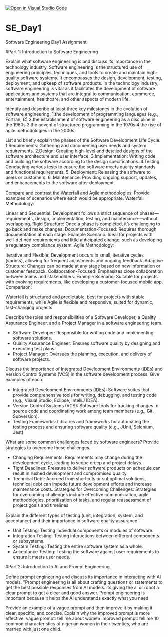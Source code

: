 [![Open in Visual Studio Code](https://classroom.github.com/assets/open-in-vscode-2e0aaae1b6195c2367325f4f02e2d04e9abb55f0b24a779b69b11b9e10269abc.svg)](https://classroom.github.com/online_ide?assignment_repo_id=15563514&assignment_repo_type=AssignmentRepo)
# SE_Day1
Software Engineering Day1 Assignment

#Part 1: Introduction to Software Engineering

Explain what software engineering is and discuss its importance in the technology industry.
Software engineering is the structured use of engineering principles, techniques, and tools to create and maintain high-quality software systems. It encompasses the design, development, testing, deployment, and upkeep of software products. In the technology industry, software engineering is vital as it facilitates the development of software applications and systems that are integral to communication, commerce, entertainment, healthcare, and other aspects of modern life.

Identify and describe at least three key milestones in the evolution of software engineering.
1.the development of programming languages (e.g., Fortran, C)
2.the establishment of software engineering as a discipline in the 1960s
3.the advent of structured programming in the 1970s 
4.the rise of agile methodologies in the 2000s.

List and briefly explain the phases of the Software Development Life Cycle.
1.Requirements: Gathering and documenting user needs and system requirements.
2.Design: Creating high-level and detailed designs of the software architecture and user interface.
3.Implementation: Writing code and building the software according to the design 
specifications.
4.Testing: Conducting various tests to ensure the software meets quality standards and functional requirements.
5. Deployment: Releasing the software to users or customers.
6. Maintenance: Providing ongoing support, updates, and enhancements to the software after deployment.

Compare and contrast the Waterfall and Agile methodologies. Provide examples of scenarios where each would be appropriate.
Waterfall Methodology:

Linear and Sequential: Development follows a strict sequence of phases—requirements, design, implementation, testing, and maintenance—without overlapping.
Rigid Structure: Once a phase is completed, it’s challenging to go back and make changes.
Documentation-Focused: Requires thorough documentation at each stage.
Example Scenario: Ideal for projects with well-defined requirements and little anticipated change, such as developing a regulatory compliance system.
Agile Methodology:

Iterative and Flexible: Development occurs in small, iterative cycles (sprints), allowing for frequent adjustments and ongoing feedback.
Adaptive Structure: Changes can be made at any stage based on new information or customer feedback.
Collaboration-Focused: Emphasizes close collaboration between teams and stakeholders.
Example Scenario: Suitable for projects with evolving requirements, like developing a customer-focused mobile app.
Comparison:

Waterfall is structured and predictable, best for projects with stable requirements, while Agile is flexible and responsive, suited for dynamic, fast-changing projects

Describe the roles and responsibilities of a Software Developer, a Quality Assurance Engineer, and a Project Manager in a software engineering team.
- Software Developer: Responsible for writing code and implementing software solutions.
 - Quality Assurance Engineer: Ensures software quality by designing and executing test 
plans.
 - Project Manager: Oversees the planning, execution, and delivery of software projects.
 


Discuss the importance of Integrated Development Environments (IDEs) and Version Control Systems (VCS) in the software development process. Give examples of each.
- Integrated Development Environments (IDEs): Software suites that provide 
comprehensive tools for writing, debugging, and testing code (e.g., Visual Studio, Eclipse, 
IntelliJ IDEA).
 - Version Control Systems (VCS): Software tools for tracking changes to source code and 
coordinating work among team members (e.g., Git, Subversion).
 - Testing Frameworks: Libraries and frameworks for automating the testing process and 
ensuring software quality (e.g., JUnit, Selenium, Jest).



What are some common challenges faced by software engineers? Provide strategies to overcome these challenges.
- Changing Requirements: Requirements may change during the development cycle, 
leading to scope creep and project delays.
 - Tight Deadlines: Pressure to deliver software products on schedule can result in rushed 
development and compromised quality.
 - Technical Debt: Accrued from shortcuts or suboptimal solutions, technical debt can 
impede future development efforts and increase maintenance costs.
Strategies for Overcoming Challenges: Strategies for overcoming challenges include 
effective communication, agile methodologies, prioritization of tasks, and regular 
reassessment of project goals and timelines

Explain the different types of testing (unit, integration, system, and acceptance) and their importance in software quality assurance.
- Unit Testing: Testing individual components or modules of software.
 - Integration Testing: Testing interactions between different components or subsystems.
 - System Testing: Testing the entire software system as a whole.
 - Acceptance Testing: Testing the software against user requirements to ensure it meets user needs.

#Part 2: Introduction to AI and Prompt Engineering


Define prompt engineering and discuss its importance in interacting with AI models.
"Prompt engineering is all about crafting questions or statements to get the best 
possible responses from AI models. its giving the ai or robot a clear prompt to get a clear and good answer.
Prompt engineering is important because it helps the AI understands exactly 
what you need

Provide an example of a vague prompt and then improve it by making it clear, specific, and concise. Explain why the improved prompt is more effective.
vague prompt: tell me about women
improved prompt: tell me 10 common characteristics of nigerian women in their twenties, who are married with just one child.
